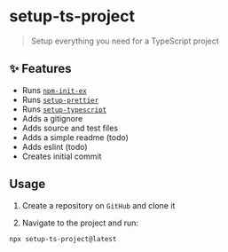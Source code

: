 # setup-ts-project

> Setup everything you need for a TypeScript project

## :sparkles: Features

- Runs [`npm-init-ex`](https://github.com/sajmoni/npm-init-ex)
- Runs [`setup-prettier`](https://github.com/sajmoni/setup-prettier)
- Runs [`setup-typescript`](https://github.com/sajmoni/setup-typescript)
- Adds a gitignore
- Adds source and test files
- Adds a simple readme (todo)
- Adds eslint (todo)
- Creates initial commit

## Usage

1. Create a repository on `GitHub` and clone it

2. Navigate to the project and run:

```console
npx setup-ts-project@latest
```
